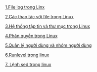 ﻿﻿[1.File log trong Linx](docs/1.File_log_trong_linux.md)[2.Các thao tác với file trong Linux](docs/2.Các_lệnh_thao_tác_với_file_trong_linux.md)[3.Hệ thống tập tin và thư mục trong Linux](docs/3.Hệ_thống_tập_tin_và_thư_mục_trong_Linux.md)[4.Phân quyền trong Linux](docs/4.Phân_quyền_trong_linux.md)[5.Quản lý người dùng và nhóm người dùng](docs/5.Quản_lý_người_dùng_và_nhóm_người_dùng_trên_linux.md)[6.Runlevel trong linux](docs/6.Runlevel_trong_Linux.md)[7. Lệnh sed trong linux](docs/Lệnh_sed_trong_linux.md)